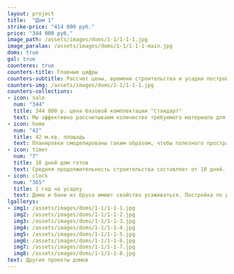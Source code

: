 ```yaml
---
layout: project
title:  "Дом 1"
strike-price: "414 000 руб."
price: "344 000 руб."
image_path: /assets/images/doms/1-1/1-1-1.jpg
image_paralax: /assets/images/doms/1-1/1-1-1-main.jpg
doms: true
gal: true
counteres: true
counters-title: Главные цифры
counters-subtitle: Рассчет цены, времени строительства и усадки постройки.
counters-img: /assets/images/doms/1-1/1-1-1.jpg
counters-collections:
- icon: sale
  num: "344"
  title: 344 000 р. цена базовой комплектации "Стандарт"
  text: Мы эффективно рассчитываем количество требуемого материала для экономии средств наших клиентов.
- icon: home
  num: "42"
  title: 42 м.кв. площадь
  text: Планировки смоделированы таким образом, чтобы полезного пространства было как можно больше.
- icon: timer
  num: "7"
  title: 10 дней дом готов
  text: Средняя продолжительность строительства составляет от 10 дней.
- icon: clock
  num: "365"
  title: 1 год на усадку
  text: Дома и бани из бруса имеют свойство усаживаться. Постройка по данному проекту усядет приблизительно за 1 год.
lgallerys:
- img1: /assets/images/doms/1-1/1-1-1.jpg
  img2: /assets/images/doms/1-1/1-1-2.jpg
  img3: /assets/images/doms/1-1/1-1-3.jpg
  img4: /assets/images/doms/1-1/1-1-4.jpg
  img5: /assets/images/doms/1-1/1-1-5.jpg
  img6: /assets/images/doms/1-1/1-1-6.jpg
  img7: /assets/images/doms/1-1/1-1-7.jpg
  img8: /assets/images/doms/1-1/1-1-8.jpg
text: Другие проекты домов
---
```


